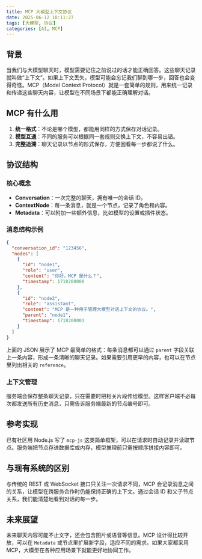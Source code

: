 ```yaml
---
title: MCP 大模型上下文协议
date: 2025-06-12 18:11:27
tags: [大模型, 协议]
categories: [AI, MCP]
---
```


## 背景

当我们与大模型聊天时，模型需要记住之前说过的话才能正确回答。这些聊天记录就叫做“上下文”。如果上下文丢失，模型可能会忘记我们聊到哪一步，回答也会变得奇怪。MCP（Model Context Protocol）就是一套简单的规则，用来统一记录和传递这些聊天内容，让模型在不同场景下都能正确理解对话。

## MCP 有什么用

1. **统一格式**：不论是哪个模型，都能用同样的方式保存对话记录。
2. **模型互通**：不同的服务可以根据同一套规则交换上下文，不容易出错。
3. **完整追溯**：聊天记录以节点的形式保存，方便回看每一步都说了什么。

## 协议结构

### 核心概念

- **Conversation**：一次完整的聊天，拥有唯一的会话 ID。
- **ContextNode**：每一条消息，就是一个节点，记录了角色和内容。
- **Metadata**：可以附加一些额外信息，比如模型的设置或插件状态。

### 消息结构示例

```json
{
  "conversation_id": "123456",
  "nodes": [
    {
      "id": "node1",
      "role": "user",
      "content": "你好，MCP 是什么？",
      "timestamp": 1718200000
    },
    {
      "id": "node2",
      "role": "assistant",
      "content": "MCP 是一种用于管理大模型对话上下文的协议。",
      "parent": "node1",
      "timestamp": 1718200001
    }
  ]
}
```

上面的 JSON 展示了 MCP 最简单的格式：每条消息都可以通过 `parent` 字段关联上一条内容，形成一条清晰的聊天记录。如果需要引用更早的内容，也可以在节点里列出相关的 `reference`。

### 上下文管理

服务端会保存整条聊天记录，只在需要时把相关片段传给模型。这样客户端不必每次都发送所有历史消息，只需告诉服务端最新的节点编号即可。

## 参考实现

已有社区用 Node.js 写了 `mcp-js` 这类简单框架，可以在请求时自动记录并读取节点。服务端把节点存进数据库或内存，模型推理前只需按顺序拼接内容即可。

## 与现有系统的区别

与传统的 REST 或 WebSocket 接口只关注一次请求不同，MCP 会记录消息之间的关系，让模型在跨服务合作时仍能保持正确的上下文。通过会话 ID 和父子节点关系，我们能清楚地看到对话的每一步。

## 未来展望

未来聊天内容可能不止文字，还会包含图片或语音等信息。MCP 设计得比较开放，可以在 `Metadata` 或节点里扩展新字段，适应不同的需求。如果大家都采用 MCP，大模型在各种应用场景下就能更好地协同工作。

